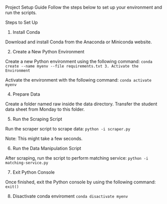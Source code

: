 Project Setup Guide
Follow the steps below to set up your environment and run the scripts.

Steps to Set Up

1. Install Conda

Download and install Conda from the Anaconda or Miniconda website.

2. Create a New Python Environment

Create a new Python environment using the following command:
`conda create --name myenv --file requirements.txt 3. Activate the Environment`

Activate the environment with the following command:
`conda activate myenv `

4. Prepare Data

Create a folder named raw inside the data directory.
Transfer the student data sheet from Monday to this folder.

5. Run the Scraping Script

Run the scraper script to scrape data:
`python -i scraper.py`

Note: This might take a few seconds.

6. Run the Data Manipulation Script

After scraping, run the script to perform matching service:
`python -i matching-service.py `

7. Exit Python Console

Once finished, exit the Python console by using the following command:
`exit()`

8. Disactivate conda enviroment
   `conda disactivate myenv `
